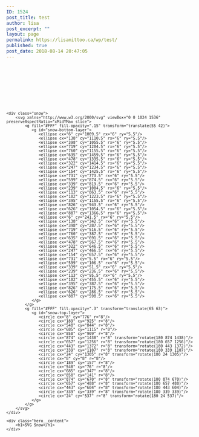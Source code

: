 ```yaml
---
ID: 1524
post_title: test
author: lisa
post_excerpt: ""
layout: page
permalink: https://lisamittoo.ca/wp/test/
published: true
post_date: 2018-08-14 20:47:05
---
```

<code><!DOCTYPE html><html lang='en' class=''>
<head><script src='//static.codepen.io/assets/editor/live/console_runner-ce3034e6bde3912cc25f83cccb7caa2b0f976196f2f2d52303a462c826d54a73.js'></script><script src='//static.codepen.io/assets/editor/live/css_live_reload_init-e9c0cc5bb634d3d14b840de051920ac153d7d3d36fb050abad285779d7e5e8bd.js'></script><meta charset='UTF-8'><meta name="robots" content="noindex"><link rel="shortcut icon" type="image/x-icon" href="//static.codepen.io/assets/favicon/favicon-8ea04875e70c4b0bb41da869e81236e54394d63638a1ef12fa558a4a835f1164.ico" /><link rel="mask-icon" type="" href="//static.codepen.io/assets/favicon/logo-pin-f2d2b6d2c61838f7e76325261b7195c27224080bc099486ddd6dccb469b8e8e6.svg" color="#111" /><link rel="canonical" href="https://codepen.io/matchboxhero/pen/JrLJeb?editors=1100" />

<link rel='stylesheet' href='https://cdnjs.cloudflare.com/ajax/libs/normalize/5.0.0/normalize.min.css'>
<style class="cp-pen-styles">@import url("https://fonts.googleapis.com/css?family=Corben:700");
h1 {
  font-family: 'Corben', cursive;
  font-size: 6rem;
  color: white;
  letter-spacing: 0.1rem;
  text-shadow: 0px 3px 3px rgba(0, 0, 0, 0.66);
}

.hero {
  background-image: radial-gradient(50% 176%, #253854 80%, #061922 100%);
  min-height: 30rem;
  position: relative;
  overflow: hidden;
  display: flex;
  justify-content: center;
  align-content: center;
}
.hero__content {
  position: relative;
  align-self: center;
  padding: 3rem 0;
}

.snow {
  position: absolute;
  min-width: 100vw;
  min-height: 100vh;
  height: 100%;
  width: 100%;
  top: 0;
  left: 0;
}

.snow .svg {
  position: absolute;
  width: 100%;
  height: 100%;
}

#snow-top-layer {
  will-change: transform;
  -webkit-transform: translateY(-768px);
          transform: translateY(-768px);
  -webkit-animation: fall 22.5s infinite linear;
          animation: fall 22.5s infinite linear;
}

#snow-bottom-layer {
  will-change: transform;
  -webkit-transform: translateY(-768px);
          transform: translateY(-768px);
  -webkit-animation: fall 45s infinite linear;
          animation: fall 45s infinite linear;
}

@-webkit-keyframes fall {
  100% {
    -webkit-transform: translateY(0);
            transform: translateY(0);
  }
}

@keyframes fall {
  100% {
    -webkit-transform: translateY(0);
            transform: translateY(0);
  }
}
</style></head><body>
<div class="hero">

    <div class="snow">
        <svg xmlns="http://www.w3.org/2000/svg" viewBox="0 0 1024 1536" preserveAspectRatio="xMidYMax slice">
		    <g fill="#FFF" fill-opacity=".15" transform="translate(55 42)">
			   <g id="snow-bottom-layer">
				  <ellipse cx="6" cy="1009.5" rx="6" ry="5.5"/>
				  <ellipse cx="138" cy="1110.5" rx="6" ry="5.5"/>
				  <ellipse cx="398" cy="1055.5" rx="6" ry="5.5"/>
				  <ellipse cx="719" cy="1284.5" rx="6" ry="5.5"/>
				  <ellipse cx="760" cy="1155.5" rx="6" ry="5.5"/>
				  <ellipse cx="635" cy="1459.5" rx="6" ry="5.5"/>
				  <ellipse cx="478" cy="1335.5" rx="6" ry="5.5"/>
				  <ellipse cx="322" cy="1414.5" rx="6" ry="5.5"/>
				  <ellipse cx="247" cy="1234.5" rx="6" ry="5.5"/>
				  <ellipse cx="154" cy="1425.5" rx="6" ry="5.5"/>
				  <ellipse cx="731" cy="773.5" rx="6" ry="5.5"/>
				  <ellipse cx="599" cy="874.5" rx="6" ry="5.5"/>
				  <ellipse cx="339" cy="819.5" rx="6" ry="5.5"/>
				  <ellipse cx="239" cy="1004.5" rx="6" ry="5.5"/>
				  <ellipse cx="113" cy="863.5" rx="6" ry="5.5"/>
				  <ellipse cx="102" cy="1223.5" rx="6" ry="5.5"/>
				  <ellipse cx="395" cy="1155.5" rx="6" ry="5.5"/>
				  <ellipse cx="826" cy="943.5" rx="6" ry="5.5"/>
				  <ellipse cx="626" cy="1054.5" rx="6" ry="5.5"/>
				  <ellipse cx="887" cy="1366.5" rx="6" ry="5.5"/>
				  <ellipse cx="6" cy="241.5" rx="6" ry="5.5"/>
				  <ellipse cx="138" cy="342.5" rx="6" ry="5.5"/>
				  <ellipse cx="398" cy="287.5" rx="6" ry="5.5"/>
				  <ellipse cx="719" cy="516.5" rx="6" ry="5.5"/>
				  <ellipse cx="760" cy="387.5" rx="6" ry="5.5"/>
				  <ellipse cx="635" cy="691.5" rx="6" ry="5.5"/>
				  <ellipse cx="478" cy="567.5" rx="6" ry="5.5"/>
				  <ellipse cx="322" cy="646.5" rx="6" ry="5.5"/>
				  <ellipse cx="247" cy="466.5" rx="6" ry="5.5"/>
				  <ellipse cx="154" cy="657.5" rx="6" ry="5.5"/>
				  <ellipse cx="731" cy="5.5" rx="6" ry="5.5"/>
				  <ellipse cx="599" cy="106.5" rx="6" ry="5.5"/>
				  <ellipse cx="339" cy="51.5" rx="6" ry="5.5"/>
				  <ellipse cx="239" cy="236.5" rx="6" ry="5.5"/>
				  <ellipse cx="113" cy="95.5" rx="6" ry="5.5"/>
				  <ellipse cx="102" cy="455.5" rx="6" ry="5.5"/>
				  <ellipse cx="395" cy="387.5" rx="6" ry="5.5"/>
				  <ellipse cx="826" cy="175.5" rx="6" ry="5.5"/>
				  <ellipse cx="626" cy="286.5" rx="6" ry="5.5"/>
				  <ellipse cx="887" cy="598.5" rx="6" ry="5.5"/>
			   </g>
		    </g>
		    <g fill="#FFF" fill-opacity=".3" transform="translate(65 63)">
			   <g id="snow-top-layer">
				  <circle cx="8" cy="776" r="8"/>
				  <circle cx="189" cy="925" r="8"/>
				  <circle cx="548" cy="844" r="8"/>
				  <circle cx="685" cy="1115" r="8"/>
				  <circle cx="858" cy="909" r="8"/>
				  <circle cx="874" cy="1438" r="8" transform="rotate(180 874 1438)"/>
				  <circle cx="657" cy="1256" r="8" transform="rotate(180 657 1256)"/>
				  <circle cx="443" cy="1372" r="8" transform="rotate(180 443 1372)"/>
				  <circle cx="339" cy="1107" r="8" transform="rotate(180 339 1107)"/>
				  <circle cx="24" cy="1305" r="8" transform="rotate(180 24 1305)"/>
				  <circle cx="8" cy="8" r="8"/>
				  <circle cx="189" cy="157" r="8"/>
				  <circle cx="548" cy="76" r="8"/>
				  <circle cx="685" cy="347" r="8"/>
				  <circle cx="858" cy="141" r="8"/>
				  <circle cx="874" cy="670" r="8" transform="rotate(180 874 670)"/>
				  <circle cx="657" cy="488" r="8" transform="rotate(180 657 488)"/>
				  <circle cx="443" cy="604" r="8" transform="rotate(180 443 604)"/>
				  <circle cx="339" cy="339" r="8" transform="rotate(180 339 339)"/>
				  <circle cx="24" cy="537" r="8" transform="rotate(180 24 537)"/>
			   </g>
		    </g>
		</svg>
    </div>
	
	<div class="hero__content">
		<h1>SVG Snow</h1>
	</div>

</div>

</body></html></code>